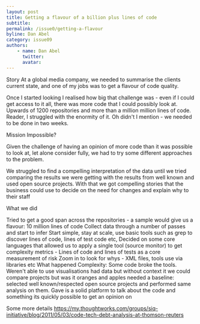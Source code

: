 ```yaml
---
layout: post
title: Getting a flavour of a billion plus lines of code
subtitle: 
permalink: /issue0/getting-a-flavour
byline: Dan Abel
category: issue09
authors:
    - name: Dan Abel
      twitter: 
      avatar: 
---
```


Story
At a global media company, we needed to summarise the clients current state, and one of my jobs was to get a flavour of code quality. 

Once I started looking I realised how big that challenge was - even if I could get access to it all, there was more code that I could possibly look at. Upwards of 1200 repositories and more than a million million lines of code. Reader, I struggled with the enormity of it. Oh didn't I mention - we needed to be done in two weeks. 

Mission Impossible? 

Given the challenge of having an opinion of more code than it was possible to look at, let alone consider fully, we had to try some different approaches to the problem.

We struggled to find a compelling interpretation of the data until we tried comparing the results we were getting with the results from well known and used open source projects. With that we got compelling stories that the business could use to decide on the need for changes and explain why to their staff

What we did

Tried to get a good span across the repositories - a sample would give us a flavour: 10 million lines of code
Collect data through a number of passes and start to infer 
Start simple, stay at scale, use basic tools such as grep to discover lines of code, lines of test code etc, 
Decided on some core languages that allowed us to apply a single tool (source monitor) to get complexity metrics - Lines of code and lines of tests as a core measurement of risk
Zoom in to look for whys - XML files, tools use via libraries etc
What happened
Complexity: Some code broke the tools. Weren't able to use visualisations
had data but without context it we could compare projects but was it oranges and apples
needed a baseline: selected well known/respected open source projects and performed same analysis on them.
Gave is a solid platform to talk about the code and something its quickly possible to get an opinion on

Some more details
https://my.thoughtworks.com/groups/siq-initiative/blog/2011/05/03/code-tech-debt-analysis-at-thomson-reuters

